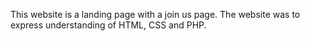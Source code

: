 This website is a landing page with a join us page.
The website was to express understanding of HTML, CSS and PHP.
